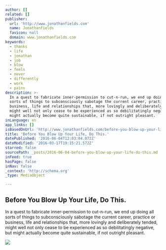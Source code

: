```yaml
---
author: []
related: []
publisher:
  url: 'http://www.jonathanfields.com'
  name: Jonathanfields
  favicon: null
  domain: www.jonathanfields.com
keywords:
  - thanks
  - life
  - jonathan
  - job
  - blow
  - feels
  - never
  - differently
  - work
  - pains
description: >-
  In a quest to fabricate inner-permission to cut-n-run, we end up doing all
  sorts of things to subconsciously sabotage the current career, practice or
  business, life and relationships that, more lovingly and deliberately tended,
  might well not only cease to be experienced as so debilitatingly negative, but
  might actually become quite sustainable, if not outright pleasant.
inLanguage: en
app_links: []
isBasedOnUrl: 'http://www.jonathanfields.com/before-you-blow-up-your-life/'
title: 'Before You Blow Up Your Life, Do This.'
datePublished: '2016-06-04T12:03:04.072Z'
dateModified: '2016-03-17T19:15:21.572Z'
starred: false
sourcePath: _posts/2016-06-04-before-you-blow-up-your-life-do-this.md
inFeed: true
hasPage: false
inNav: false
_context: 'http://schema.org'
_type: MediaObject

---
```

<article style=""><h1>Before You Blow Up Your Life, Do This.</h1><p>In a quest to fabricate inner-permission to cut-n-run, we end up doing all sorts of things to subconsciously sabotage the current career, practice or business, life and relationships that, more lovingly and deliberately tended, might well not only cease to be experienced as so debilitatingly negative, but might actually become quite sustainable, if not outright pleasant.</p><img src="http://www.jonathanfields.com/wp-content/uploads/2016/02/blowitup-1024x617.jpg" /></article>